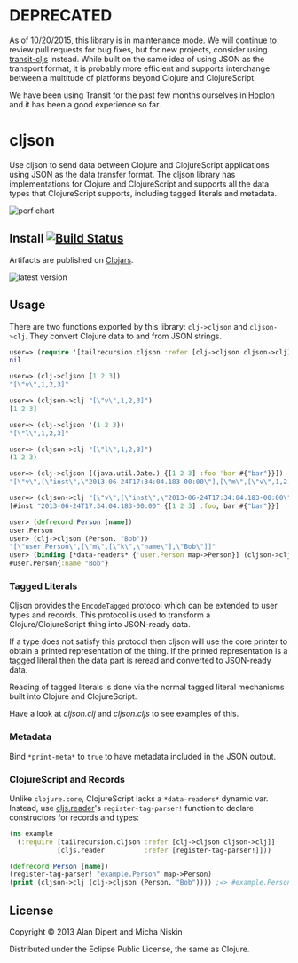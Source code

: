 # DEPRECATED

As of 10/20/2015, this library is in maintenance mode.  We will continue to review pull requests for bug fixes, but for new projects, consider using [transit-cljs](https://github.com/cognitect/transit-cljs) instead.  While built on the same idea of using JSON as the transport format, it is probably more efficient and supports interchange between a multitude of platforms beyond Clojure and ClojureScript.

We have been using Transit for the past few months ourselves in [Hoplon](http://hoplon.io) and it has been a good experience so far.

# cljson

Use cljson to send data between Clojure and ClojureScript applications using
JSON as the data transfer format. The cljson library has implementations for
Clojure and ClojureScript and supports all the data types that ClojureScript
supports, including tagged literals and metadata.

![perf chart][2]

## Install [![Build Status][1]][3]

Artifacts are published on [Clojars][4].

![latest version][5]

## Usage

There are two functions exported by this library: `clj->cljson` and
`cljson->clj`.  They convert Clojure data to and from JSON strings.

```clojure
user=> (require '[tailrecursion.cljson :refer [clj->cljson cljson->clj]])
nil

user=> (clj->cljson [1 2 3])
"[\"v\",1,2,3]"

user=> (cljson->clj "[\"v\",1,2,3]")
[1 2 3]

user=> (clj->cljson '(1 2 3))
"[\"l\",1,2,3]"

user=> (cljson->clj "[\"l\",1,2,3]")
(1 2 3)

user=> (clj->cljson [(java.util.Date.) {[1 2 3] :foo 'bar #{"bar"}}])
"[\"v\",[\"inst\",\"2013-06-24T17:34:04.183-00:00\"],[\"m\",[\"v\",1,2,3],[\"k\",\"foo\"],[\"y\",\"bar\"],[\"s\",\"bar\"]]]"

user=> (cljson->clj "[\"v\",[\"inst\",\"2013-06-24T17:34:04.183-00:00\"],[\"m\",[\"v\",1,2,3],[\"k\",\"foo\"],[\"y\",\"bar\"],[\"s\",\"bar\"]]]")
[#inst "2013-06-24T17:34:04.183-00:00" {[1 2 3] :foo, bar #{"bar"}}]

user> (defrecord Person [name])
user.Person
user> (clj->cljson (Person. "Bob"))
"[\"user.Person\",[\"m\",[\"k\",\"name\"],\"Bob\"]]"
user> (binding [*data-readers* {'user.Person map->Person}] (cljson->clj "[\"user.Person\",[\"m\",[\"k\",\"name\"],\"Bob\"]]"))
#user.Person{:name "Bob"}
```

### Tagged Literals

Cljson provides the `EncodeTagged` protocol which can be extended to user types
and records. This protocol is used to transform a Clojure/ClojureScript thing
into JSON-ready data.

If a type does not satisfy this protocol then cljson will use the core printer
to obtain a printed representation of the thing. If the printed representation
is a tagged literal then the data part is reread and converted to JSON-ready
data.

Reading of tagged literals is done via the normal tagged literal mechanisms
built into Clojure and ClojureScript.

Have a look at _cljson.clj_ and _cljson.cljs_ to see examples of this.

### Metadata

Bind `*print-meta*` to `true` to have metadata included in the JSON output.

### ClojureScript and Records

Unlike `clojure.core`, ClojureScript lacks a `*data-readers*` dynamic var. Instead, use [cljs.reader](https://github.com/clojure/clojurescript/blob/master/src/cljs/cljs/reader.cljs)'s `register-tag-parser!` function to declare constructors for records and types:

```clojure
(ns example
  (:require [tailrecursion.cljson :refer [clj->cljson cljson->clj]]
            [cljs.reader          :refer [register-tag-parser!]]))

(defrecord Person [name])
(register-tag-parser! "example.Person" map->Person)
(print (cljson->clj (clj->cljson (Person. "Bob")))) ;=> #example.Person{:name Bob} 
```

## License

Copyright © 2013 Alan Dipert and Micha Niskin

Distributed under the Eclipse Public License, the same as Clojure.

[1]: https://travis-ci.org/tailrecursion/cljson.png?branch=master
[2]: https://docs.google.com/a/thefreshdiet.com/spreadsheet/oimg?key=0AveuiOwXIG2PdEFRYXo0RV9YTjIwa1lPaDVNSzU1M1E&oid=5&zx=4oukjhd76v9a
[3]: https://travis-ci.org/tailrecursion/cljson
[4]: http://clojars.org/tailrecursion/cljson
[5]: http://clojars.org/tailrecursion/cljson/latest-version.svg
